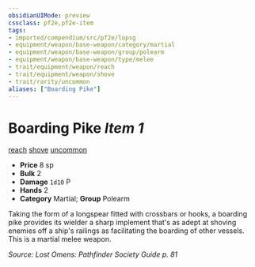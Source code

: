 ```yaml
---
obsidianUIMode: preview
cssclass: pf2e,pf2e-item
tags:
- imported/compendium/src/pf2e/lopsg
- equipment/weapon/base-weapon/category/martial
- equipment/weapon/base-weapon/group/polearm
- equipment/weapon/base-weapon/type/melee 
- trait/equipment/weapon/reach
- trait/equipment/weapon/shove
- trait/rarity/uncommon
aliases: ["Boarding Pike"]
---
```

# Boarding Pike *Item 1*  
[reach](reach.md)  [shove](rules/traits/shove.md)  [uncommon](uncommon.md)  

- **Price** 8 sp
- **Bulk** 2
- **Damage** `1d10` P
- **Hands** 2
- **Category** Martial; **Group** Polearm 

Taking the form of a longspear fitted with crossbars or hooks, a boarding pike provides its wielder a sharp implement that's as adept at shoving enemies off a ship's railings as facilitating the boarding of other vessels. This is a martial melee weapon.

*Source: Lost Omens: Pathfinder Society Guide p. 81*